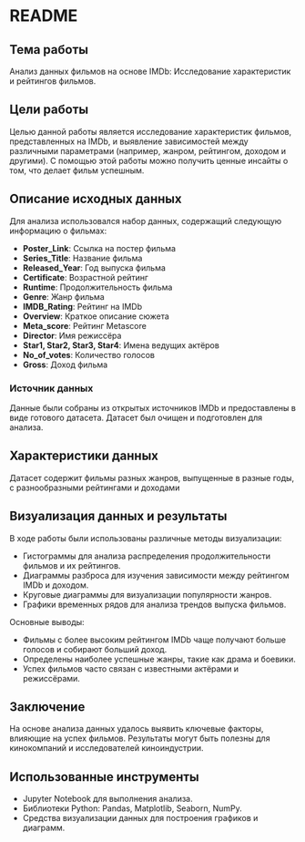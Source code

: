 # README

## Тема работы
Анализ данных фильмов на основе IMDb: Исследование характеристик и рейтингов фильмов.

## Цели работы
Целью данной работы является исследование характеристик фильмов, представленных на IMDb, и выявление зависимостей между различными параметрами (например, жанром, рейтингом, доходом и другими). С помощью этой работы можно получить ценные инсайты о том, что делает фильм успешным.

## Описание исходных данных
Для анализа использовался набор данных, содержащий следующую информацию о фильмах:
- **Poster_Link**: Ссылка на постер фильма
- **Series_Title**: Название фильма
- **Released_Year**: Год выпуска фильма
- **Certificate**: Возрастной рейтинг
- **Runtime**: Продолжительность фильма
- **Genre**: Жанр фильма
- **IMDB_Rating**: Рейтинг на IMDb
- **Overview**: Краткое описание сюжета
- **Meta_score**: Рейтинг Metascore
- **Director**: Имя режиссёра
- **Star1, Star2, Star3, Star4**: Имена ведущих актёров
- **No_of_votes**: Количество голосов
- **Gross**: Доход фильма

### Источник данных
Данные были собраны из открытых источников IMDb и предоставлены в виде готового датасета. Датасет был очищен и подготовлен для анализа.

## Характеристики данных
Датасет содержит фильмы разных жанров, выпущенные в разные годы, с разнообразными рейтингами и доходами

## Визуализация данных и результаты
В ходе работы были использованы различные методы визуализации:
- Гистограммы для анализа распределения продолжительности фильмов и их рейтингов.
- Диаграммы разброса для изучения зависимости между рейтингом IMDb и доходом.
- Круговые диаграммы для визуализации популярности жанров.
- Графики временных рядов для анализа трендов выпуска фильмов.

Основные выводы:
- Фильмы с более высоким рейтингом IMDb чаще получают больше голосов и собирают больший доход.
- Определены наиболее успешные жанры, такие как драма и боевики.
- Успех фильмов часто связан с известными актёрами и режиссёрами.

## Заключение
На основе анализа данных удалось выявить ключевые факторы, влияющие на успех фильмов. Результаты могут быть полезны для кинокомпаний и исследователей киноиндустрии.

## Использованные инструменты
- Jupyter Notebook для выполнения анализа.
- Библиотеки Python: Pandas, Matplotlib, Seaborn, NumPy.
- Средства визуализации данных для построения графиков и диаграмм.

